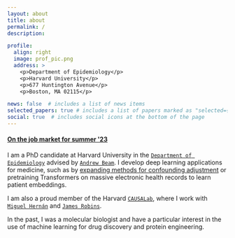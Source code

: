 ```yaml
---
layout: about
title: about
permalink: /
description: 

profile:
  align: right
  image: prof_pic.png
  address: >
    <p>Department of Epidemiology</p>
    <p>Harvard University</p>
    <p>677 Huntington Avenue</p>
    <p>Boston, MA 02115</p>

news: false  # includes a list of news items
selected_papers: true # includes a list of papers marked as "selected={true}"
social: true  # includes social icons at the bottom of the page
---
```


#### [On the job market for summer '23](/blog/2022-11-01-jobsearch/)

I am a PhD candidate at Harvard University in the <a href="https://www.hsph.harvard.edu/epidemiology/">`Department of Epidemiology`</a> advised by <a href="http://beamlab.org/">`Andrew Beam`</a>. 
I develop deep learning applications for medicine, such as by <a href="https://arxiv.org/abs/2205.09824">expanding methods for confounding adjustment</a> or pretraining Transformers on massive electronic health records to learn patient embeddings. 

I am also a proud member of the Harvard <a href="https://causalab.sph.harvard.edu/">`CAUSALab`</a>, where I work with <a href="https://twitter.com/_miguelhernan">`Miguel Hernán`</a> and <a href="https://scholar.google.com/citations?user=RKGsk9cAAAAJ&hl=en">`James Robins`</a>. 

In the past, I was a molecular biologist and have a particular interest in the use of machine learning for drug discovery and protein engineering.

<!-- interested in, what I may dare to call, the future of Artificial Intelligence. 

What does this have to do with Epidemiology? As many people have said before me, this future necessarily involves causality. And causality is the language of Epidemiology. Similarly, robust AI promises to have far-reaching consequences for our healthcare systems, and thus, for public health.

I do not subscribe to a single discipline, but rather deliberately maintain an eclectic focus, in search of big ideas from all domains. My background training is in biochemistry, molecular biology, and epidemiology, whereas I am mostly self-taught in mathematics, computer science, and statistics.   -->